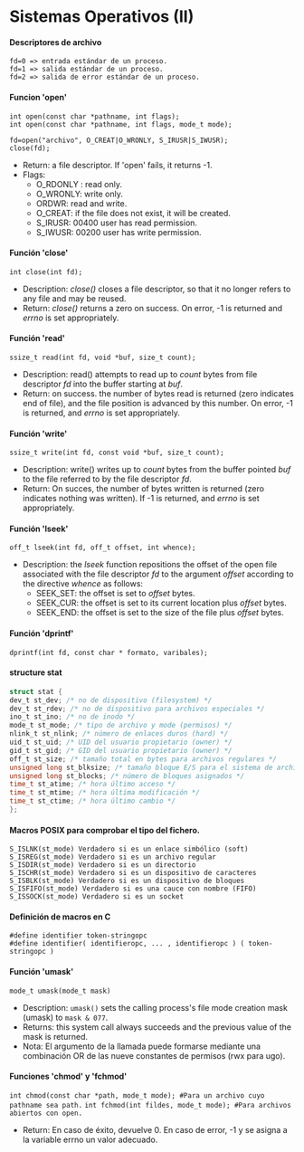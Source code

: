 # Sistemas Operativos (II)
#### Descriptores de archivo
```
fd=0 => entrada estándar de un proceso.
fd=1 => salida estándar de un proceso.
fd=2 => salida de error estándar de un proceso.
```
#### Funcion 'open'
```
int open(const char *pathname, int flags);
int open(const char *pathname, int flags, mode_t mode);

fd=open("archivo", O_CREAT|O_WRONLY, S_IRUSR|S_IWUSR);
close(fd);
```
* Return: a file descriptor. If 'open' fails, it returns -1.
* Flags:
	* O_RDONLY : read only.
	* O_WRONLY: write only.
	* ORDWR: read and write.
	* O_CREAT: if the file does not exist, it will be created.
	* S_IRUSR: 00400 user has read permission.
	* S_IWUSR: 00200 user has write permission.
#### Función 'close'
```
int close(int fd);
```
* Description: *close()* closes a file descriptor, so that it no longer refers to any file and may be reused.
* Return: *close()* returns a zero on success. On error, -1 is returned and *errno* is set appropriately.
#### Función 'read'
```
ssize_t read(int fd, void *buf, size_t count);
```
* Description: read() attempts to read up to *count* bytes from file descriptor *fd* into the buffer starting at *buf*.
* Return: on success. the number of bytes read is returned (zero indicates end of file), and the file position is advanced by this number. On error, -1 is returned, and *errno* is set appropriately. 
#### Función 'write'
```
ssize_t write(int fd, const void *buf, size_t count);
```
* Description: write() writes up to *count* bytes from the buffer pointed *buf* to the file referred to by the file descriptor *fd*.
* Return: On succes, the number of bytes written is returned (zero indicates nothing was written). If -1 is returned, and *errno* is set appropriately.
#### Función 'lseek'
```
off_t lseek(int fd, off_t offset, int whence);
```
* Description: the *lseek* function repositions the offset of the open file associated with the file descriptor *fd* to the argument *offset* according to the directive *whence* as follows:
	* SEEK_SET: the offset is set to *offset* bytes.
	* SEEK_CUR: the offset is set to its current location plus *offset* bytes.
	* SEEK_END: the offset is set to the size of the file plus *offset* bytes.

#### Función 'dprintf'
`dprintf(int fd, const char * formato, varibales);`

#### structure stat

~~~C
struct stat {
dev_t st_dev; /* no de dispositivo (filesystem) */
dev_t st_rdev; /* no de dispositivo para archivos especiales */
ino_t st_ino; /* no de inodo */
mode_t st_mode; /* tipo de archivo y mode (permisos) */
nlink_t st_nlink; /* número de enlaces duros (hard) */
uid_t st_uid; /* UID del usuario propietario (owner) */
gid_t st_gid; /* GID del usuario propietario (owner) */
off_t st_size; /* tamaño total en bytes para archivos regulares */
unsigned long st_blksize; /* tamaño bloque E/S para el sistema de archivos*/
unsigned long st_blocks; /* número de bloques asignados */
time_t st_atime; /* hora último acceso */
time_t st_mtime; /* hora última modificación */
time_t st_ctime; /* hora último cambio */
};
~~~

#### Macros POSIX para comprobar el tipo del fichero.

~~~
S_ISLNK(st_mode) Verdadero si es un enlace simbólico (soft)
S_ISREG(st_mode) Verdadero si es un archivo regular
S_ISDIR(st_mode) Verdadero si es un directorio
S_ISCHR(st_mode) Verdadero si es un dispositivo de caracteres
S_ISBLK(st_mode) Verdadero si es un dispositivo de bloques
S_ISFIFO(st_mode) Verdadero si es una cauce con nombre (FIFO)
S_ISSOCK(st_mode) Verdadero si es un socket
~~~

#### Definición de macros en C

~~~
#define identifier token-stringopc
#define identifier( identifieropc, ... , identifieropc ) ( token-stringopc )
~~~
#### Función 'umask'
`mode_t umask(mode_t mask)`

* Description: `umask()` sets the calling process's file mode creation mask (umask) to `mask & 077`.
* Returns: this system call always succeeds and the previous value of the mask is returned.
* Nota: El argumento de la llamada puede formarse mediante una combinación OR de las nueve constantes de permisos (rwx para ugo).

#### Funciones 'chmod' y 'fchmod'

`int chmod(const char *path, mode_t mode); #Para un archivo cuyo pathname sea path.`
`int fchmod(int fildes, mode_t mode); #Para archivos abiertos con open.`
* Return: En caso de éxito, devuelve 0. En caso de error, -1 y se asigna a la variable errno un valor adecuado.



























